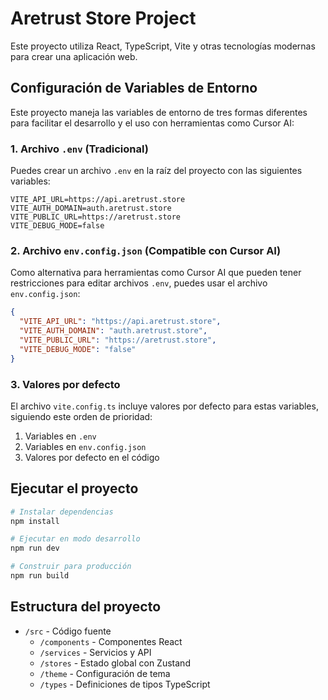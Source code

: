 # Aretrust Store Project

Este proyecto utiliza React, TypeScript, Vite y otras tecnologías modernas para crear una aplicación web.

## Configuración de Variables de Entorno

Este proyecto maneja las variables de entorno de tres formas diferentes para facilitar el desarrollo y el uso con herramientas como Cursor AI:

### 1. Archivo `.env` (Tradicional)

Puedes crear un archivo `.env` en la raíz del proyecto con las siguientes variables:

```
VITE_API_URL=https://api.aretrust.store
VITE_AUTH_DOMAIN=auth.aretrust.store
VITE_PUBLIC_URL=https://aretrust.store
VITE_DEBUG_MODE=false
```

### 2. Archivo `env.config.json` (Compatible con Cursor AI)

Como alternativa para herramientas como Cursor AI que pueden tener restricciones para editar archivos `.env`, puedes usar el archivo `env.config.json`:

```json
{
  "VITE_API_URL": "https://api.aretrust.store",
  "VITE_AUTH_DOMAIN": "auth.aretrust.store",
  "VITE_PUBLIC_URL": "https://aretrust.store",
  "VITE_DEBUG_MODE": "false"
}
```

### 3. Valores por defecto

El archivo `vite.config.ts` incluye valores por defecto para estas variables, siguiendo este orden de prioridad:
1. Variables en `.env`
2. Variables en `env.config.json`
3. Valores por defecto en el código

## Ejecutar el proyecto

```bash
# Instalar dependencias
npm install

# Ejecutar en modo desarrollo
npm run dev

# Construir para producción
npm run build
```

## Estructura del proyecto

- `/src` - Código fuente
  - `/components` - Componentes React
  - `/services` - Servicios y API
  - `/stores` - Estado global con Zustand
  - `/theme` - Configuración de tema
  - `/types` - Definiciones de tipos TypeScript 